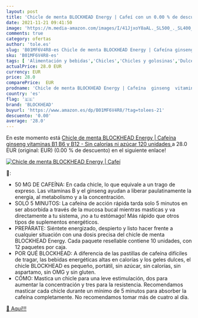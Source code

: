 ```yaml
---
layout: post
title: 'Chicle de menta BLOCKHEAD Energy | Cafeí con un 0.00 % de descuento'
date: 2021-11-21 09:41:50
image: 'https://m.media-amazon.com/images/I/41JjxoY8aAL._SL500_._SL400_.jpg'
comments: true
category: ofertas
author: 'tole.es'
slug: 'B01MF6V4R8-es Chicle de menta BLOCKHEAD Energy | Cafeína ginseng...'
sku: 'B01MF6V4R8-es'
tags: [ 'Alimentación y bebidas','Chicles','Chicles y golosinas','Dulces, chocolates y chicles','Salud y cuidado personal','Vitaminas, minerales y suplementos en medicamentos, remedios y suplementos dietéticos','azúcar','blockhead', ]
actualPrice: 28.0 EUR
currency: EUR
price: 28.0
comparePrice:  EUR
prodname: 'Chicle de menta BLOCKHEAD Energy | Cafeína  ginseng  vitaminas B1  B6 y B12 - Sin calorías ni azúcar  120 unidades '
country: 'es'
flag: '🇪🇸'
brand: 'BLOCKHEAD'
buyurl: 'https://www.amazon.es/dp/B01MF6V4R8/?tag=tolees-21'
descuento: '0.00'
average: '28.0'
---
```


En este momento está [Chicle de menta BLOCKHEAD Energy | Cafeína  ginseng  vitaminas B1  B6 y B12 - Sin calorías ni azúcar  120 unidades ](https://www.amazon.es/dp/B01MF6V4R8/?tag=tolees-21) a 28.0 EUR (original:  EUR) (0.00 %  de descuento) en el siguiente enlace!

[![Chicle de menta BLOCKHEAD Energy | Cafeí](https://m.media-amazon.com/images/I/41JjxoY8aAL._SL500_._SL400_.jpg)](https://www.amazon.es/dp/B01MF6V4R8/?tag=tolees-21)

🔎:

- 50 MG DE CAFEÍNA: En cada chicle, lo que equivale a un trago de expreso. Las vitaminas B y el ginseng ayudan a liberar paulatinamente la energía, al metabolismo y a la concentración.
- SOLO 5 MINUTOS: La cafeína de acción rápida tarda solo 5 minutos en ser absorbida a través de la mucosa bucal mientras masticas y va directamente a tu sistema, ¡no a tu estómago! Más rápido que otros tipos de suplementos energéticos.
- PREPÁRATE: Siéntete energizado, despierto y listo hacer frente a cualquier situación con una dosis precisa del chicle de menta BLOCKHEAD Energy. Cada paquete resellable contiene 10 unidades, con 12 paquetes por caja.
- POR QUÉ BLOCKHEAD: A diferencia de las pastillas de cafeína difíciles de tragar, las bebidas energéticas altas en calorías y los geles dulces, el chicle BLOCKHEAD es pequeño, portátil, sin azúcar, sin calorías, sin aspartamo, sin OMG y sin gluten.
- CÓMO: Mastica un chicle para una leve estimulación, dos para aumentar la concentración y tres para la resistencia. Recomendamos masticar cada chicle durante un mínimo de 5 minutos para absorber la cafeína completamente. No recomendamos tomar más de cuatro al día.

[🛒 Aquí!!!](https://www.amazon.es/dp/B01MF6V4R8/?tag=tolees-21)
